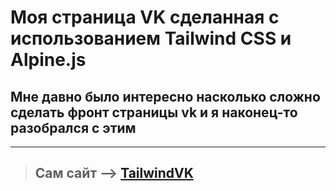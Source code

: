 # **Моя страница VK сделанная с использованием Tailwind CSS и Alpine.js**

## **Мне давно было интересно насколько сложно сделать фронт страницы vk и я наконец-то разобрался с этим**

---

> ## Сам сайт --> [TailwindVK](https://timproger.github.io/Tailwind_VK/# "Нажми сюда ;)")

